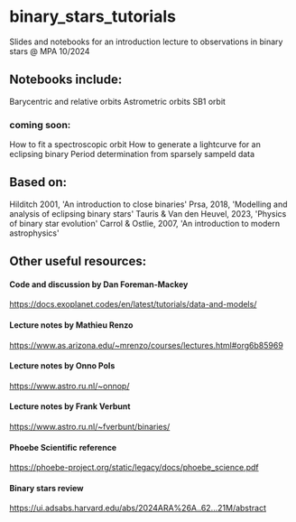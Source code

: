 # binary_stars_tutorials
Slides and notebooks for an introduction lecture to observations in binary stars @ MPA 10/2024


## Notebooks include:
Barycentric and relative orbits
Astrometric orbits
SB1 orbit

### coming soon:
How to fit a spectroscopic orbit
How to generate a lightcurve for an eclipsing binary 
Period determination from sparsely sampeld data



## Based on: 

Hilditch 2001, 'An introduction to close binaries'
Prsa, 2018, 'Modelling and analysis of eclipsing binary stars'
Tauris & Van den Heuvel, 2023, 'Physics of binary star evolution'
Carrol & Ostlie, 2007, 'An introduction to modern astrophysics'

## Other useful resources:

#### Code and discussion by Dan Foreman-Mackey
https://docs.exoplanet.codes/en/latest/tutorials/data-and-models/ 

#### Lecture notes by Mathieu Renzo
https://www.as.arizona.edu/~mrenzo/courses/lectures.html#org6b85969

#### Lecture notes by Onno Pols
https://www.astro.ru.nl/~onnop/

#### Lecture notes by Frank Verbunt
https://www.astro.ru.nl/~fverbunt/binaries/

#### Phoebe Scientific reference
https://phoebe-project.org/static/legacy/docs/phoebe_science.pdf

#### Binary stars review
https://ui.adsabs.harvard.edu/abs/2024ARA%26A..62...21M/abstract